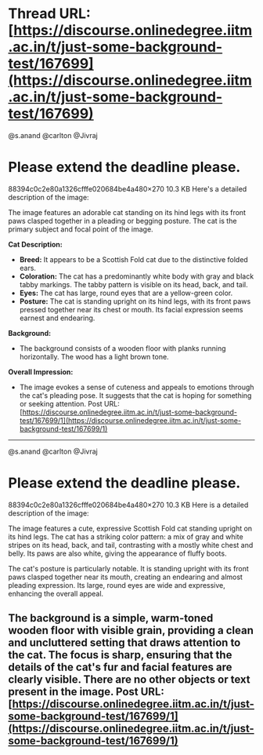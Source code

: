 # Thread URL: [https://discourse.onlinedegree.iitm.ac.in/t/just-some-background-test/167699](https://discourse.onlinedegree.iitm.ac.in/t/just-some-background-test/167699)

@s.anand @carlton @Jivraj

Please extend the deadline please.
==================================

88394c0c2e80a1326cfffe020684be4a480×270 10.3 KB
Here's a detailed description of the image:

The image features an adorable cat standing on its hind legs with its front paws clasped together in a pleading or begging posture. The cat is the primary subject and focal point of the image.

**Cat Description:**
*   **Breed:** It appears to be a Scottish Fold cat due to the distinctive folded ears.
*   **Coloration:** The cat has a predominantly white body with gray and black tabby markings. The tabby pattern is visible on its head, back, and tail.
*   **Eyes:** The cat has large, round eyes that are a yellow-green color.
*   **Posture:** The cat is standing upright on its hind legs, with its front paws pressed together near its chest or mouth. Its facial expression seems earnest and endearing.

**Background:**
*   The background consists of a wooden floor with planks running horizontally. The wood has a light brown tone.

**Overall Impression:**
*   The image evokes a sense of cuteness and appeals to emotions through the cat's pleading pose. It suggests that the cat is hoping for something or seeking attention.
Post URL: [https://discourse.onlinedegree.iitm.ac.in/t/just-some-background-test/167699/1](https://discourse.onlinedegree.iitm.ac.in/t/just-some-background-test/167699/1)
---
@s.anand @carlton @Jivraj

Please extend the deadline please.
==================================

88394c0c2e80a1326cfffe020684be4a480×270 10.3 KB
Here is a detailed description of the image:

The image features a cute, expressive Scottish Fold cat standing upright on its hind legs. The cat has a striking color pattern: a mix of gray and white stripes on its head, back, and tail, contrasting with a mostly white chest and belly. Its paws are also white, giving the appearance of fluffy boots.

The cat's posture is particularly notable. It is standing upright with its front paws clasped together near its mouth, creating an endearing and almost pleading expression. Its large, round eyes are wide and expressive, enhancing the overall appeal.

The background is a simple, warm-toned wooden floor with visible grain, providing a clean and uncluttered setting that draws attention to the cat. The focus is sharp, ensuring that the details of the cat's fur and facial features are clearly visible. There are no other objects or text present in the image.
Post URL: [https://discourse.onlinedegree.iitm.ac.in/t/just-some-background-test/167699/1](https://discourse.onlinedegree.iitm.ac.in/t/just-some-background-test/167699/1)
---
